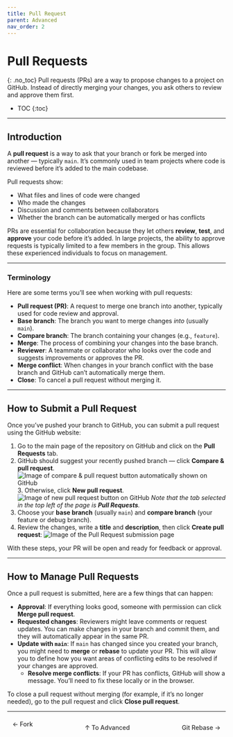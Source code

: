 ```yaml
---
title: Pull Request
parent: Advanced
nav_order: 2
---
```


# Pull Requests
{: .no_toc}
Pull requests (PRs) are a way to propose changes to a project on GitHub. Instead of directly merging your changes, you ask others to review and approve them first.

- TOC
{:toc}

---

## Introduction

A **pull request** is a way to ask that your branch or fork be merged into another — typically `main`. It’s commonly used in team projects where code is reviewed before it’s added to the main codebase.

Pull requests show:
- What files and lines of code were changed
- Who made the changes
- Discussion and comments between collaborators
- Whether the branch can be automatically merged or has conflicts

PRs are essential for collaboration because they let others **review**, **test**, and **approve** your code before it’s added. In large projects, the ability to approve requests is typically limited to a few members in the group. This allows these experienced individuals to focus on management.

---

### Terminology

Here are some terms you’ll see when working with pull requests:

- **Pull request (PR)**: A request to merge one branch into another, typically used for code review and approval.
- **Base branch**: The branch you want to merge changes *into* (usually `main`).
- **Compare branch**: The branch containing your changes (e.g., `feature`).
- **Merge**: The process of combining your changes into the base branch.
- **Reviewer**: A teammate or collaborator who looks over the code and suggests improvements or approves the PR.
- **Merge conflict**: When changes in your branch conflict with the base branch and GitHub can’t automatically merge them.
- **Close**: To cancel a pull request without merging it.

---

## How to Submit a Pull Request
Once you’ve pushed your branch to GitHub, you can submit a pull request using the GitHub website:
1. Go to the main page of the repository on GitHub and click on the **Pull Requests** tab.
2. GitHub should suggest your recently pushed branch — click **Compare & pull request**.
    ![Image of compare & pull request button automatically shown on GitHub](/guide-to-git/assets/images/compare-and-pull.png)
    3. Otherwise, click **New pull request**.
    ![Image of new pull request button on GitHub](/guide-to-git/assets/images/pull-request-button.png)
    *Note that the tab selected in the top left of the page is **Pull Requests**.*<br>
4. Choose your **base branch** (usually `main`) and **compare branch** (your feature or debug branch).
5. Review the changes, write a **title** and **description**, then click **Create pull request**:
    ![Image of the Pull Request submission page](/guide-to-git/assets/images/pull-request-submission.png)

With these steps, your PR will be open and ready for feedback or approval.

---

## How to Manage Pull Requests

Once a pull request is submitted, here are a few things that can happen:

- **Approval**: If everything looks good, someone with permission can click **Merge pull request**.
- **Requested changes**: Reviewers might leave comments or request updates. You can make changes in your branch and commit them, and they will automatically appear in the same PR.
- **Update with `main`**: If `main` has changed since you created your branch, you might need to **merge** or **rebase** to update your PR. This will allow you to define how you want areas of conflicting edits to be resolved if your changes are approved.
    - **Resolve merge conflicts**: If your PR has conflicts, GitHub will show a message. You’ll need to fix these locally or in the browser.

To close a pull request without merging (for example, if it’s no longer needed), go to the pull request and click **Close pull request**.


<hr/>

<div style="display: flex; justify-content: space-between;">
  <a href="/guide-to-git/docs/advanced/fork.html" 
     style="padding: 6px 12px; border-radius: 4px; text-decoration: none; color: #333; font-weight: 500; transition: background-color 0.2s;" 
     onmouseover="this.style.backgroundColor='#f5f6fa'" 
     onmouseout="this.style.backgroundColor='transparent'">
     ← Fork
  </a>

  <a href="/guide-to-git/docs/advanced/" 
     style="padding: 6px 12px; border-radius: 4px; text-decoration: none; color: #333; font-weight: 500; transition: background-color 0.2s;" 
     onmouseover="this.style.backgroundColor='#f5f6fa'" 
     onmouseout="this.style.backgroundColor='transparent'">
     ↑ To Advanced
  </a>

  <a href="/guide-to-git/docs/advanced/rebase.html" 
     style="padding: 6px 12px; border-radius: 4px; text-decoration: none; color: #333; font-weight: 500; transition: background-color 0.2s;" 
     onmouseover="this.style.backgroundColor='#f5f6fa'" 
     onmouseout="this.style.backgroundColor='transparent'">
     Git Rebase →
  </a>
</div>